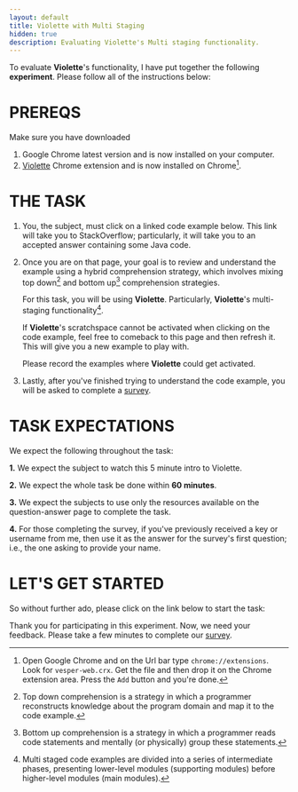 ```yaml
---
layout: default
title: Violette with Multi Staging
hidden: true
description: Evaluating Violette's Multi staging functionality.
---
```


To evaluate **Violette**'s functionality, I have put together the following
**experiment**. Please follow all of the instructions below:


# PREREQS

Make sure you have downloaded

1. Google Chrome latest version and is now installed on your computer.
2. [Violette](https://www.dropbox.com/s/dpse9g1nojt4e73/vesper-web.crx) Chrome extension and is now installed on Chrome[^4].

# THE TASK


1. You, the subject, must click on a linked code example below.
This link will take you to StackOverflow; particularly, it will take you
to an accepted answer containing some Java code.

2. Once you are on that page, your goal is to review and understand the example using a hybrid
comprehension strategy, which involves mixing top down[^1] and bottom up[^2]
comprehension strategies.

    For this task, you will be using **Violette**. Particularly, **Violette**'s
  multi-staging functionality[^3].

    If **Violette**'s scratchspace cannot be activated when clicking on the code
  example, feel free to comeback to this page and then refresh it. This will give you a
  new example to play with.

    Please record the examples where **Violette** could
  get activated.

3. Lastly, after you've finished trying to understand the code example, you will
be asked to complete a [survey](http://goo.gl/vzqmzG).

# TASK EXPECTATIONS

We expect the following throughout the task:

**1.** We expect the subject to watch this 5 minute intro to Violette.

**2.** We expect the whole task be done within **60 minutes**.

**3.** We expect the subjects to use only the resources available on the
question-answer page to complete the task.

**4.** For those completing the survey, if you've previously received a key or username from me,
then use it as the answer for the survey's first question; i.e., the one asking to provide your name.


# LET'S GET STARTED

So without further ado, please click on the link below to start the task:

<div id="example">
</div>


Thank you for participating in this experiment. Now, we need your feedback. Please take a few minutes to complete our [survey](http://goo.gl/vzqmzG).


<script>
  function shuffle(array) {
      var currentIndex = array.length
        , temporaryValue
        , randomIndex
        ;

      // While there remain elements to shuffle...
      while (0 !== currentIndex) {

        // Pick a remaining element...
        randomIndex   = Math.floor(Math.random() * currentIndex);
        currentIndex -= 1;

        // And swap it with the current element.
        temporaryValue      = array[currentIndex];
        array[currentIndex] = array[randomIndex];
        array[randomIndex]  = temporaryValue;
      }

      return array;
  }

  $(document).ready(function(){



     // use this https://github.com/marcuswestin/store.js
     // http://jsfiddle.net/hHLXr/12/
     // http://okta6.ideone.com/gfx2/js/ideone-index.js
     // http://html5demos.com/contenteditable
     var cached   = JSON.parse(window.localStorage.getItem('cached'));
     var shuffled = shuffle(cached.items);

     var selected = shuffled[0] || null;
     if(selected != null){

       var replace = $("<div/>", {'class':'file-editor', 'html': 'A. ', 'style': 'font-weight: bold;'});
       var link    = $('<a>', {
        'text': selected.title,
        'href': selected.href,
        'target': selected.target,
        'style': 'cursor: pointer;'
       });

       replace.append(link);

       $("#example").replaceWith(replace);
     }


  });
</script>

[^1]: Top down comprehension is a strategy in which a programmer reconstructs knowledge about the program domain and map it to the code example.

[^2]: Bottom up comprehension is a strategy in which a programmer reads code statements and mentally (or physically) group these statements.

[^3]: Multi staged code examples are divided into a series of intermediate phases, presenting lower-level modules (supporting modules) before higher-level modules (main modules).

[^4]: Open Google Chrome and on the Url bar type `chrome://extensions`. Look for `vesper-web.crx`. Get the file and then drop it on the Chrome extension area. Press the `Add` button and you're done.










